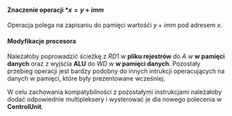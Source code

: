 #### Znaczenie operacji $*x = y + imm$

Operacja polega na zapisaniu do pamięci wartośći $y + imm$ pod adresem $x$.

#### Modyfikacje procesora

Należałoby poprowadzić ścieżkę z $RD1$ w **pliku rejestrów** do $A$ w **w pamięci danych** oraz z wyjścia **ALU** do $WD$ w **w pamięci danych**. Pozostały przebieg operacji jest bardzy podobny do innych intrukcji operacujących na danych w pamięci, które były prezentowane wcześniej.

W celu zachowania kompatybilności z pozostałymi instrukcjami należałoby dodać odpowiednie multipleksery i wysterować je dla nowego polecenia w **ControlUnit**.
